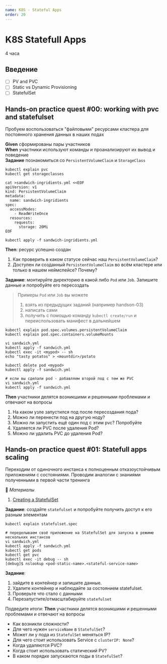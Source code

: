 ```yaml
---
name: K8S - Stateful Apps
order: 20
---
```


K8S Statefull Apps
==================
4 часа

Введение
--------------

- [ ] PV and PVC
- [ ] Static vs Dynamic Provisioning
- [ ] StatefulSet

Hands-on practice quest #00: working with pvc and statefulset
-------------------------------------------------------------
Пробуем воспользоваться "файловыми" ресурсами кластера для постоянного хранения данных в наших подах

**Given** сформированы пары участников  
**When** участники используют команды и проанализируют их вывод и поведение  
**Задание** познакомиться со `PersistentVolumeClaim` и `StorageClass`

```shell script
kubectl explain pvc
kubectl get storageclasses

cat >sandwich-ingridients.yml <<EOF
apiVersion: v1
kind: PersistentVolumeClaim
metadata:
  name: sandwich-ingridients
spec:
  accessModes:
    - ReadWriteOnce
  resources:
    requests:
      storage: 20Mi
EOF
```

`kubectl apply -f sandwich-ingridients.yml`

**Then**: ресурс успешно создан
1. Как проверить в каком статусе сейчас наш `PersistentVolumeClaim`?
1. Доступен ли созданный `PersistentVolumeClaim` во всём кластере или только в нашем неймспейсе? Почему?


**Задание**: монтируйте директорию в какой либо `Pod` или `Job`. Запишите данные и попробуйте его пересоздать

> Примеры `Pod` или `Job` вы можете
> 1. взять из предыдущих заданий (например handson-03)
> 2. написать сами
> 3. получить с помощью команду `kubectl create/run` и переиспользовать манифест в дальнейшем

```shell
kubectl explain pod.spec.volumes.persistentVolumeClaim
kubectl explain pod.spec.containers.volumeMounts

vi sandwich.yml
kubectl apply -f sandwich.yml
kubectl exec -it <mypod> -- sh
echo "tasty potatos" > <mountdir>/potato

kubectl delete pod <mypod>
kubectl apply -f sandwich.yml

# если вы сделали pod - добавляем второй под с тем же PVC
vi sandwich.yml 
kubectl apply -f sandwich.yml
```

**Then** участники делятся возникшими и решенными проблемами и отвечают на вопросы
1. На каком узле запустился под после пересоздания пода?
1. Можно ли перенести под на другую ноду?
1. Можно ли запустить ещё один под с этим pvc? Попробуйте
1. Удаляется ли PVC после удаления Pod?
1. Можно ли удалить PVC до удаления Pod?

Hands-on practice quest #01: Statefull apps scaling
---------------------------------------------------
Переходим от одиночного инстанса к полноценным отказоустойчивым приложениям с состояниями.
Проводим аналогии с знаниями полученными в первой части тренинга

:shopping_cart: *Материалы*
1. [Creating a StatefulSet](https://kubernetes.io/docs/tutorials/stateful-application/basic-stateful-set/#creating-a-statefulset)

**Задание**: создайте `statefulset` и попробуйте получить доступ к его разным элементам

```shell
kubectl explain statefulset.spec

# переделываем своё приложение на StatefulSet для запуска в режиме нескольких инстансов
vi sandwich.yml
kubectl apply -f sandwich.yml
kubectl get pods
kubectl get pvc
kubectl exec -it debug -- sh
[debug]$ nslookup <pod-static-name>.<stateful-service-name>
```

**Задание**:
1. зайдите в контейнер и запишите данные.
1. Удалите контейнер и наблюдайте за состоянием statefulset.
1. Проверьте что стало с данными
1. Перезапустите/отмасштабируйте `statefulset`

Подведите итоги:
**Then** участники делятся возникшими и решенными проблемами и отвечают на вопросы
- Как возникли сложности?
- Для чего нужен `serviceName` в `StatefulSet`?
- Может ли у пода из `StatefulSet` меняться IP?
- Для чего стоит использовать Service с `clusterIP: None`?
- Когда удаляются PVC?
- Когда стоит использовать статический PV?
- В каком порядке запускаются поды в `StatefulSet`?